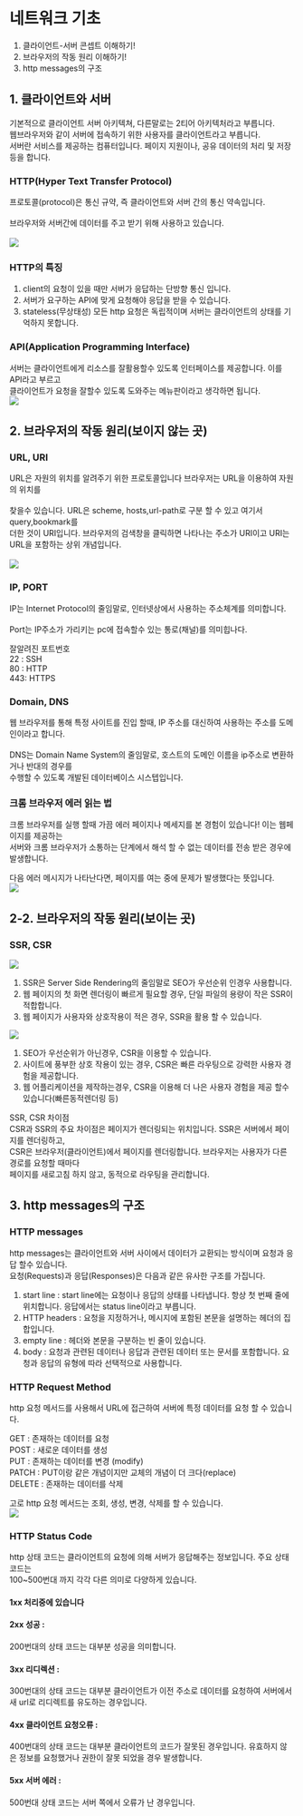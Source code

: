 # 네트워크 기초
1. 클라이언트-서버 콘셉트 이해하기!<br />
2. 브라우저의 작동 원리 이해하기!<br />
3. http messages의 구조<br />

## 1. 클라이언트와 서버
기본적으로 클라이언트 서버 아키텍쳐, 다른말로는 2티어 아키텍처라고 부릅니다.<br />
웹브라우저와 같이 서버에 접속하기 위한 사용자를 클라이언트라고 부릅니다.<br />
서버란 서비스를 제공하는 컴퓨터입니다. 페이지 지원이나, 공유 데이터의 처리 및 저장등을 합니다.<br />

### HTTP(Hyper Text Transfer Protocol) 
프로토콜(protocol)은 통신 규약, 즉 클라이언트와 서버 간의 통신 약속입니다.<br />   
브라우저와 서버간에 데이터를 주고 받기 위해 사용하고 있습니다.<br />  
![](./image/server.png)

### HTTP의 특징
1. client의 요청이 있을 때만 서버가 응답하는 단방향 통신 입니다.<br />
2. 서버가 요구하는 API에 맞게 요청해야 응답을 받을 수 있습니다. <br />
3. stateless(무상태성) 모든 http 요청은 독립적이며 서버는 클라이언트의 상태를 기억하지 못합니다.<br />

### API(Application Programming Interface)
서버는 클라이언트에게 리소스를 잘활용할수 있도록 인터페이스를 제공합니다. 이를 API라고 부르고<br />
클라이언트가 요청을 잘할수 있도록 도와주는 메뉴판이라고 생각하면 됩니다.  
![](./image/exAPI.png)


## 2. 브라우저의 작동 원리(보이지 않는 곳)

### URL, URI
URL은 자원의 위치를 알려주기 위한 프로토콜입니다 브라우저는 URL을 이용하여 자원의 위치를<br />   
찾을수 있습니다. URL은 scheme, hosts,url-path로 구분 할 수 있고 여기서 query,bookmark를<br />
더한 것이 URI입니다. 브라우저의 검색창을 클릭하면 나타나는 주소가 URI이고 URI는 URL을 포함하는 상위 개념입니다.<br/>  
![](./image/urluri.png)

### IP, PORT 
IP는 Internet Protocol의 줄임말로, 인터넷상에서 사용하는 주소체계를 의미합니다.<br />   
Port는 IP주소가 가리키는 pc에 접속할수 있는 통로(채널)를 의미힙나다.<br />  

잘알려진 포트번호<br /> 
22 : SSH<br /> 
80 : HTTP<br /> 
443: HTTPS<br /> 

### Domain, DNS 
웹 브라우저를 통해 특정 사이트를 진입 할때, IP 주소를 대신하여 사용하는 주소를 도메인이라고 합니다.<br />   
DNS는 Domain Name System의 줄임말로, 호스트의 도메인 이름을 ip주소로 변환하거나 반대의 경우를<br />
수행할 수 있도록 개발된 데이터베이스 시스텝입니다.<br />

### 크롬 브라우저 에러 읽는 법 
크롬 브라우저를 실행 할때 가끔 에러 페이지나 메세지를 본 경험이 있습니다! 이는 웹페이지를 제공하는  
서버와 크롬 브라우저가 소통하는 단계에서 해석 할 수 없는 데이터를 전송 받은 경우에 발생합니다.  

다음 에러 메시지가 나타난다면, 페이지를 여는 중에 문제가 발생했다는 뜻입니다.<br />
![](./image/errmsg.png)

## 2-2. 브라우저의 작동 원리(보이는 곳)

### SSR, CSR

![](./image/ssr.png)
1. SSR은 Server Side Rendering의 줄임말로 SEO가 우선순위 인경우 사용합니다.<br />
2. 웹 페이지의 첫 화면 렌더링이 빠르게 필요할 경우, 단일 파일의 용량이 작은 SSR이 적합합니다.<br />
3. 웹 페이지가 사용자와 상호작용이 적은 경우, SSR을 활용 할 수 있습니다.<br />

![](./image/csr.png)
1. SEO가 우선순위가 아닌경우, CSR을 이용할 수 있습니다.<br />
2. 사이트에 풍부한 상호 작용이 있는 경우, CSR은 빠른 라우팅으로 강력한 사용자 경험을 제공합니다.<br />
3. 웹 어플리케이션을 제작하는경우, CSR을 이용해 더 나은 사용자 경험을 제공 할수 있습니다(빠른동적렌더링 등)<br />

SSR, CSR 차이점 <br /> 
CSR과 SSR의 주요 차이점은 페이지가 렌더링되는 위치입니다. SSR은 서버에서 페이지를 렌더링하고,<br /> 
CSR은 브라우저(클라이언트)에서 페이지를 렌더링합니다. 브라우저는 사용자가 다른 경로를 요청할 때마다<br />
페이지를 새로고침 하지 않고, 동적으로 라우팅을 관리합니다.<br />

## 3. http messages의 구조

### HTTP messages
http messages는 클라이언트와 서버 사이에서 데이터가 교환되는 방식이며 요청과 응답 할수 있습니다.<br /> 
요청(Requests)과 응답(Responses)은 다음과 같은 유사한 구조를 가집니다.<br /> 

1. start line : start line에는 요청이나 응답의 상태를 나타냅니다. 항상 첫 번째 줄에 위치합니다. 응답에서는 status line이라고 부릅니다.<br />
2. HTTP headers : 요청을 지정하거나, 메시지에 포함된 본문을 설명하는 헤더의 집합입니다.<br />
3. empty line : 헤더와 본문을 구분하는 빈 줄이 있습니다.<br />
4. body : 요청과 관련된 데이터나 응답과 관련된 데이터 또는 문서를 포함합니다. 요청과 응답의 유형에 따라 선택적으로 사용합니다.<br />

### HTTP Request Method
http 요청 메서드를 사용해서 URL에 접근하여 서버에 특정 데이터를 요청 할 수 있습니다.

GET : 존재하는 데이터를 요청<br />
POST : 새로운 데이터를 생성<br />
PUT : 존재하는 데이터를 변경 (modify)<br />
PATCH : PUT이랑 같은 개념이지만 교체의 개념이 더 크다(replace)<br />
DELETE : 존재하는 데이터를 삭제<br />

고로 http 요청 메서드는 조회, 생성, 변경, 삭제를 할 수 있습니다.<br />
![](./image/postget.png)

### HTTP Status Code
http 상태 코드는 클라이언트의 요청에 의해 서버가 응답해주는 정보입니다. 주요 상태 코드는  
100~500번대 까지 각각 다른 의미로 다양하게 있습니다.

#### 1xx 처리중에 있습니다

#### 2xx 성공 : 
200번대의 상태 코드는 대부분 성공을 의미합니다.
#### 3xx 리디렉션 : 
300번대의 상태 코드는 대부분 클라이언트가 이전 주소로 데이터를 요청하여 서버에서 새 url로 리디렉트를 유도하는 경우입니다.
#### 4xx 클라이언트 요청오류 : 
400번대의 상태 코드는 대부분 클라이언트의 코드가 잘못된 경우입니다. 유효하지 않은 정보를 요청했거나 권한이 잘못 되었을 경우 발생합니다.
#### 5xx 서버 에러 : 
500번대 상태 코드는 서버 쪽에서 오류가 난 경우입니다. 